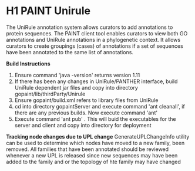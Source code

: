 # H1 PAINT Unirule


The UniRule annotation system allows curators to add annotations to protein sequences. The PAINT client tool enables curators to view both GO annotations and UniRule annotations in a phylogenetic context. It allows curators to create groupings (cases) of annotations if a set of sequences have been annotated to the same list of annotations. 


**Build Instructions**
1.  Ensure command 'java -version' returns version 1.11
2.  If there has been any changes in UniRule/PANTHER interface, build UniRule dependent jar files and copy into directory gopaint/lib/thirdParty/Unirule
3.  Ensure gopaint/build.xml refers to library files from UniRule
4.  cd into directory  gopaintServer and execute command 'ant cleanall', if there are any previous builds. Now execute command 'ant'  
5.  Execute command 'ant pub' .  This will buid the executables for the server and client and copy into directory for deployment



**Tracking node changes due to UPL change**
GenerateUPLChangeInfo utility can be used to determine which nodes have moved to a new family, been removed.  All families that have been annotated should be reviewed whenever a new UPL is released since new sequences may have been added to the family and or the topology of hte family may have changed     

